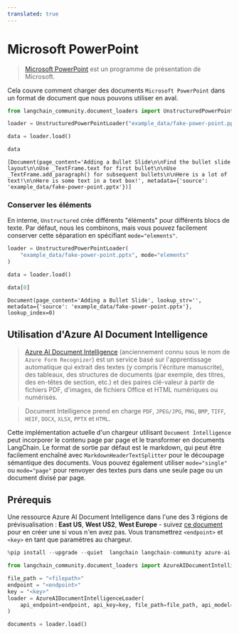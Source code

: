 ```yaml
---
translated: true
---
```


# Microsoft PowerPoint

>[Microsoft PowerPoint](https://en.wikipedia.org/wiki/Microsoft_PowerPoint) est un programme de présentation de Microsoft.

Cela couvre comment charger des documents `Microsoft PowerPoint` dans un format de document que nous pouvons utiliser en aval.

```python
from langchain_community.document_loaders import UnstructuredPowerPointLoader
```

```python
loader = UnstructuredPowerPointLoader("example_data/fake-power-point.pptx")
```

```python
data = loader.load()
```

```python
data
```

```output
[Document(page_content='Adding a Bullet Slide\n\nFind the bullet slide layout\n\nUse _TextFrame.text for first bullet\n\nUse _TextFrame.add_paragraph() for subsequent bullets\n\nHere is a lot of text!\n\nHere is some text in a text box!', metadata={'source': 'example_data/fake-power-point.pptx'})]
```

### Conserver les éléments

En interne, `Unstructured` crée différents "éléments" pour différents blocs de texte. Par défaut, nous les combinons, mais vous pouvez facilement conserver cette séparation en spécifiant `mode="elements"`.

```python
loader = UnstructuredPowerPointLoader(
    "example_data/fake-power-point.pptx", mode="elements"
)
```

```python
data = loader.load()
```

```python
data[0]
```

```output
Document(page_content='Adding a Bullet Slide', lookup_str='', metadata={'source': 'example_data/fake-power-point.pptx'}, lookup_index=0)
```

## Utilisation d'Azure AI Document Intelligence

>[Azure AI Document Intelligence](https://aka.ms/doc-intelligence) (anciennement connu sous le nom de `Azure Form Recognizer`) est un service basé sur l'apprentissage automatique qui extrait des textes (y compris l'écriture manuscrite), des tableaux, des structures de documents (par exemple, des titres, des en-têtes de section, etc.) et des paires clé-valeur à partir de fichiers PDF, d'images, de fichiers Office et HTML numériques ou numérisés.

>Document Intelligence prend en charge `PDF`, `JPEG/JPG`, `PNG`, `BMP`, `TIFF`, `HEIF`, `DOCX`, `XLSX`, `PPTX` et `HTML`.

Cette implémentation actuelle d'un chargeur utilisant `Document Intelligence` peut incorporer le contenu page par page et le transformer en documents LangChain. Le format de sortie par défaut est le markdown, qui peut être facilement enchaîné avec `MarkdownHeaderTextSplitter` pour le découpage sémantique des documents. Vous pouvez également utiliser `mode="single"` ou `mode="page"` pour renvoyer des textes purs dans une seule page ou un document divisé par page.

## Prérequis

Une ressource Azure AI Document Intelligence dans l'une des 3 régions de prévisualisation : **East US**, **West US2**, **West Europe** - suivez [ce document](https://learn.microsoft.com/azure/ai-services/document-intelligence/create-document-intelligence-resource?view=doc-intel-4.0.0) pour en créer une si vous n'en avez pas. Vous transmettrez `<endpoint>` et `<key>` en tant que paramètres au chargeur.

```python
%pip install --upgrade --quiet  langchain langchain-community azure-ai-documentintelligence
```

```python
from langchain_community.document_loaders import AzureAIDocumentIntelligenceLoader

file_path = "<filepath>"
endpoint = "<endpoint>"
key = "<key>"
loader = AzureAIDocumentIntelligenceLoader(
    api_endpoint=endpoint, api_key=key, file_path=file_path, api_model="prebuilt-layout"
)

documents = loader.load()
```
